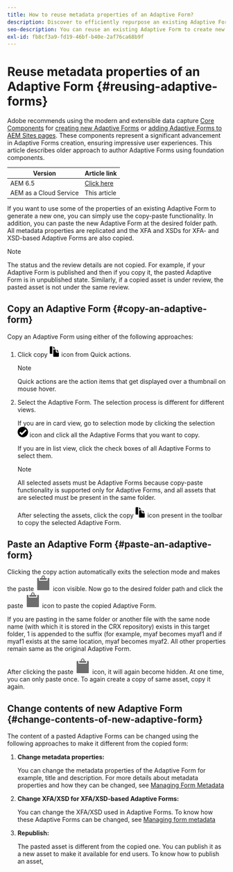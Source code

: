 ```yaml
---
title: How to reuse metadata properties of an Adaptive Form?
description: Discover to efficiently repurpose an existing Adaptive Form to create new one.
seo-description: You can reuse an existing Adaptive Form to create new Adaptive Forms.
exl-id: fb8cf3a9-fd19-46bf-b40e-2af76ca68b9f
---
```

# Reuse metadata properties of an Adaptive Form {#reusing-adaptive-forms}

<span class="preview"> Adobe recommends using the modern and extensible data capture [Core Components](https://experienceleague.adobe.com/docs/experience-manager-core-components/using/adaptive-forms/introduction.html) for [creating new Adaptive Forms](/help/forms/creating-adaptive-form-core-components.md) or [adding Adaptive Forms to AEM Sites pages](/help/forms/create-or-add-an-adaptive-form-to-aem-sites-page.md). These components represent a significant advancement in Adaptive Forms creation, ensuring impressive user experiences. This article describes older approach to author Adaptive Forms using foundation components. </span>


| Version | Article link |
| -------- | ---------------------------- |
| AEM 6.5  |    [Click here](https://experienceleague.adobe.com/docs/experience-manager-65/forms/adaptive-forms-basic-authoring/reusing-adaptive-forms.html)                  |
| AEM as a Cloud Service     | This article         |

If you want to use some of the properties of an existing Adaptive Form to generate a new one, you can simply use the copy-paste functionality. In addition, you can paste the new Adaptive Form at the desired folder path. All metadata properties are replicated and the XFA and XSDs for XFA- and XSD-based Adaptive Forms are also copied.

>[!NOTE]
>
>The status and the review details are not copied. For example, if your Adaptive Form is published and then if you copy it, the pasted Adaptive Form is in unpublished state. Similarly, if a copied asset is under review, the pasted asset is not under the same review.

## Copy an Adaptive Form {#copy-an-adaptive-form}

Copy an Adaptive Form using either of the following approaches:

1. Click copy ![aem6forms_copy](assets/aem6forms_copy.png) icon from Quick actions.

   >[!NOTE]
   >
   >Quick actions are the action items that get displayed over a thumbnail on mouse hover.

1. Select the Adaptive Form. The selection process is different for different views.

   If you are in card view, go to selection mode by clicking the selection ![aem6forms_check-circle](assets/aem6forms_check-circle.png) icon and click all the Adaptive Forms that you want to copy.

   If you are in list view, click the check boxes of all Adaptive Forms to select them.

   >[!NOTE]
   >
   >All selected assets must be Adaptive Forms because copy-paste functionality is supported only for Adaptive Forms, and all assets that are selected must be present in the same folder.

   After selecting the assets, click the copy ![aem6forms_copy](assets/aem6forms_copy.png) icon present in the toolbar to copy the selected Adaptive Form.

## Paste an Adaptive Form {#paste-an-adaptive-form}

Clicking the copy action automatically exits the selection mode and makes the paste ![Paste](assets/Smock_Paste_18_N.svg) icon visible. Now go to the desired folder path and click the paste ![Paste](assets/Smock_Paste_18_N.svg) icon to paste the copied Adaptive Form.

If you are pasting in the same folder or another file with the same node name (with which it is stored in the CRX repository) exists in this target folder, 1 is appended to the suffix (for example, myaf becomes myaf1 and if myaf1 exists at the same location, myaf becomes myaf2. All other properties remain same as the original Adaptive Form.

After clicking the paste ![Paste](assets/Smock_Paste_18_N.svg) icon, it will again become hidden. At one time, you can only paste once. To again create a copy of same asset, copy it again.

## Change contents of new Adaptive Form {#change-contents-of-new-adaptive-form}

The content of a pasted Adaptive Forms can be changed using the following approaches to make it different from the copied form:

1. **Change metadata properties:**

   You can change the metadata properties of the Adaptive Form for example, title and description. For more details about metadata properties and how they can be changed, see [Managing Form Metadata](manage-form-metadata.md)

1. **Change XFA/XSD for XFA/XSD-based Adaptive Forms:**

   You can change the XFA/XSD used in Adaptive Forms. To know how these Adaptive Forms can be changed, see [Managing form metadata](manage-form-metadata.md)

1. **Republish:**

   The pasted asset is different from the copied one. You can publish it as a new asset to make it available for end users. To know how to publish an asset, <!-- see [Publishing and unpublishing forms](publishing-unpublishing-forms.md) -->
